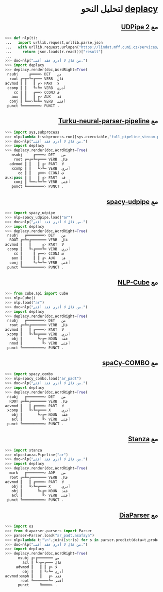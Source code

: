 <h1 dir="rtl"><a href="https://koichiyasuoka.github.io/deplacy/">deplacy</a> لتحليل النحو</h1>

<h2 dir="rtl"> مع <a href="http://ufal.mff.cuni.cz/udpipe/2">UDPipe 2</a></h2>

```py
>>> def nlp(t):
...   import urllib.request,urllib.parse,json
...   with urllib.request.urlopen("https://lindat.mff.cuni.cz/services/udpipe/api/process?model=ar&tokenizer&tagger&parser&data="+urllib.parse.quote(t)) as r:
...     return json.loads(r.read())["result"]
...
>>> doc=nlp("من قال لا أدري فقد أفتى.")
>>> import deplacy
>>> deplacy.render(doc,WordRight=True)
 nsubj     ╔════> DET   من
  root ╔═╔═╚═╔═══ VERB  قال
advmod ║ ║   ║ ╔> PART  لا
 ccomp ║ ║   ╚>╚═ VERB  أدري
    cc ║ ║   ╔══> CCONJ ف
   aux ║ ║   ║ ╔> AUX   قد
  conj ║ ╚══>╚═╚═ VERB  أفتى
 punct ╚════════> PUNCT .
```

<h2 dir="rtl"> مع <a href="https://turkunlp.org/Turku-neural-parser-pipeline/">Turku-neural-parser-pipeline</a></h2>

```py
>>> import sys,subprocess
>>> nlp=lambda t:subprocess.run([sys.executable,"full_pipeline_stream.py","--gpu","-1","--conf","models_ar_padt/pipelines.yaml"],cwd="Turku-neural-parser-pipeline",input=t,encoding="utf-8",stdout=subprocess.PIPE).stdout
>>> doc=nlp("من قال لا أدري فقد أفتى.")
>>> import deplacy
>>> deplacy.render(doc,WordRight=True)
   nsubj     ╔════> DET   من
    root ╔═╔═╚═╔═══ VERB  قال
  advmod ║ ║   ║ ╔> PART  لا
   xcomp ║ ║   ╚>╚═ VERB  أدري
      cc ║ ║   ╔══> CCONJ ف
aux:pass ║ ║   ║ ╔> PART  قد
    conj ║ ╚══>╚═╚═ VERB  أفتى
   punct ╚════════> PUNCT .
```

<h2 dir="rtl"> مع <a href="https://github.com/TakeLab/spacy-udpipe">spacy-udpipe</a></h2>

```py
>>> import spacy_udpipe
>>> nlp=spacy_udpipe.load("ar")
>>> doc=nlp("من قال لا أدري فقد أفتى.")
>>> import deplacy
>>> deplacy.render(doc,WordRight=True)
 nsubj   ╔════════> DET   من
  ROOT ╔═╚═╔═══════ VERB  قال
advmod ║   ║     ╔> PART  لا
 ccomp ║   ╚>╔═══╚═ VERB  أدري
    cc ║     ║ ╔══> CCONJ ف
   aux ║     ║ ║ ╔> AUX   قد
  conj ║     ╚>╚═╚═ VERB  أفتى
 punct ╚══════════> PUNCT .
```

<h2 dir="rtl"> مع <a href="https://github.com/Adobe/NLP-Cube">NLP-Cube</a></h2>

```py
>>> from cube.api import Cube
>>> nlp=Cube()
>>> nlp.load("ar")
>>> doc=nlp("من قال لا أدري فقد أفتى.")
>>> import deplacy
>>> deplacy.render(doc,WordRight=True)
 nsubj   ╔════════> DET   من
  root ╔═╚═╔═══════ VERB  قال
advmod ║   ║ ╔════> PART  لا
 xcomp ║   ╚>╚═╔═══ VERB  أدري
   obj ║       ╚>╔═ NOUN  فقد
  nmod ║         ╚> VERB  أفتى
 punct ╚══════════> PUNCT .
```

<h2 dir="rtl"> مع <a href="https://github.com/KoichiYasuoka/spaCy-COMBO">spaCy-COMBO</a></h2>

```py
>>> import spacy_combo
>>> nlp=spacy_combo.load("ar_padt")
>>> doc=nlp("من قال لا أدري فقد أفتى.")
>>> import deplacy
>>> deplacy.render(doc,WordRight=True)
 nsubj   ╔════════> DET   من
  ROOT ╔═╚═╔═══════ VERB  قال
advmod ║   ║ ╔════> PART  لا
 xcomp ║   ╚>╚═╔═══ X     أدري
   obj ║       ╚>╔═ NOUN  فقد
   acl ║         ╚> VERB  أفتى
 punct ╚══════════> PUNCT .
```

<h2 dir="rtl"> مع <a href="https://stanfordnlp.github.io/stanza">Stanza</a></h2>

```py
>>> import stanza
>>> nlp=stanza.Pipeline("ar")
>>> doc=nlp("من قال لا أدري فقد أفتى.")
>>> import deplacy
>>> deplacy.render(doc,WordRight=True)
  mark   ╔════════> ADP   من
  root ╔═╚═╔═══════ VERB  قال
advmod ║   ║ ╔════> PART  لا
   obj ║   ╚>╚═╔═══ X     أدري
   obj ║       ╚>╔═ NOUN  فقد
   acl ║         ╚> VERB  أفتى
 punct ╚══════════> PUNCT .
```

<h2 dir="rtl"> مع <a href="https://github.com/Unipisa/diaparser">DiaParser</a></h2>

```py
>>> import os
>>> from diaparser.parsers import Parser
>>> parser=Parser.load("ar_padt.asafaya")
>>> nlp=lambda t:"\n".join([str(s) for s in parser.predict(data=t,prob=True,text="ar",cache_dir=os.path.expanduser("~/.cache/diaparser")).sentences])
>>> doc=nlp("من قال لا أدري فقد أفتى.")
>>> import deplacy
>>> deplacy.render(doc,WordRight=True)
      nsubj ╔>╔═══════ من
        acl ║ ╚>╔═╔═══ قال
     advmod ║   ║ ║ ╔> لا
        obj ║   ║ ╚>╚═ أدري
advmod:emph ║   ║   ╔> فقد
       root ╚═══════╚═ أفتى
      punct     ╚════> .
```

